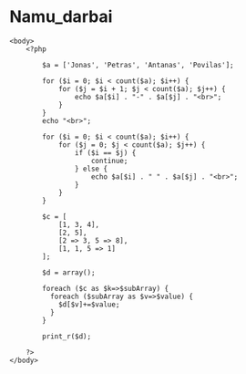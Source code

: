 # Namu_darbai

<html>
    <head>
        <title>Puslapio antraštė</title>
        <meta charset="utf-8">
    </head>
    
    <body>
        <?php

            $a = ['Jonas', 'Petras', 'Antanas', 'Povilas'];

            for ($i = 0; $i < count($a); $i++) {
                for ($j = $i + 1; $j < count($a); $j++) {
                    echo $a[$i] . "-" . $a[$j] . "<br>";
                }
            }
            echo "<br>";

            for ($i = 0; $i < count($a); $i++) {
                for ($j = 0; $j < count($a); $j++) {
                    if ($i == $j) {
                        continue;
                    } else {
                        echo $a[$i] . " " . $a[$j] . "<br>";
                    }
                }
            }
            
            $c = [
                [1, 3, 4],
                [2, 5],
                [2 => 3, 5 => 8],
                [1, 1, 5 => 1]
            ];

            $d = array();
            
            foreach ($c as $k=>$subArray) {
              foreach ($subArray as $v=>$value) {
                $d[$v]+=$value;
              }
            }
            
            print_r($d);
        
        ?>
    </body>
    
</html>